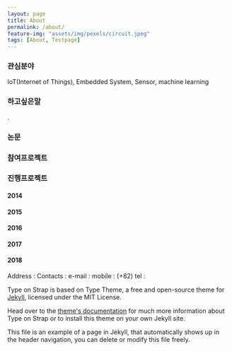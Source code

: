 ```yaml
---
layout: page
title: About
permalink: /about/
feature-img: "assets/img/pexels/circuit.jpeg"
tags: [About, Testpage]
---
```



<h3>관심분야</h3>
IoT(Internet of Things), Embedded System, Sensor, machine learning

<h3>하고싶은말</h3>
.
<h3>논문</h3>

<h3>참여프로젝트</h3>

<h3>진행프로젝트</h3>

<h4>2014</h4>
<h4>2015</h4> 
<h4>2016</h4> 
<h4>2017</h4> 
<h4>2018</h4>


Address :
Contacts : 
e-mail : 
mobile : (+82)
tel : 

Type on  Strap is based on Type Theme, a free and open-source theme for [Jekyll](http://jekyllrb.com/), licensed under the MIT License.

Head over to the [theme's documentation](https://github.io/sylhare/Type-on-Strap) for much more information about Type on Strap or to install this theme on your own Jekyll site.

This file is an example of a page in Jekyll, that automatically shows up in the header navigation, you can delete or modify this file freely.
 
